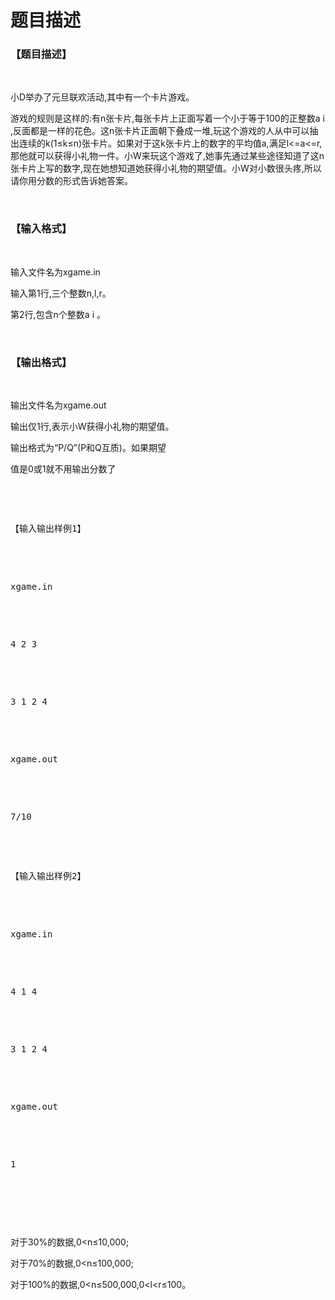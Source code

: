 # 题目描述


<h3>
【题目描述】
</h3>
<p>
<br/>
</p>
<p>
小D举办了元旦联欢活动,其中有一个卡片游戏。
</p>
<p>
游戏的规则是这样的:有n张卡片,每张卡片上正面写着一个小于等于100的正整数a i ,反面都是一样的花色。这n张卡片正面朝下叠成一堆,玩这个游戏的人从中可以抽出连续的k(1≤k≤n)张卡片。如果对于这k张卡片上的数字的平均值a,满足l&lt;=a&lt;=r,那他就可以获得小礼物一件。小W来玩这个游戏了,她事先通过某些途径知道了这n张卡片上写的数字,现在她想知道她获得小礼物的期望值。小W对小数很头疼,所以请你用分数的形式告诉她答案。
</p>
<p>
<br/>
</p>
<h3>
【输入格式】
</h3>
<p>
<br/>
</p>
<p>
输入文件名为xgame.in
</p>
<p>
输入第1行,三个整数n,l,r。
</p>
<p>
第2行,包含n个整数a i 。
</p>
<p>
<br/>
</p>
<h3>
【输出格式】
</h3>
<p>
<br/>
</p>
<p>
输出文件名为xgame.out
</p>
<p>
输出仅1行,表示小W获得小礼物的期望值。
</p>
<p>
输出格式为“P/Q”(P和Q互质)。如果期望
</p>
<p>
值是0或1就不用输出分数了
</p>
<p>
<br/>
</p>
<pre><p>
【输入输出样例1】
</p>

<p>
xgame.in
</p>

<p>
4 2 3
</p>

<p>
3 1 2 4
</p>

<p>
xgame.out
</p>

<p>
7/10
</p>

<p>
【输入输出样例2】
</p>

<p>
xgame.in
</p>

<p>
4 1 4
</p>

<p>
3 1 2 4
</p>

<p>
xgame.out
</p>

<p>
1
</p>
</pre>
<p>
<br/>
</p>
<p>
<br/>
</p>
<p>
对于30%的数据,0&lt;n≤10,000;
</p>
<p>
对于70%的数据,0&lt;n≤100,000;
</p>
<p>
对于100%的数据,0&lt;n≤500,000,0&lt;l&lt;r≤100。
</p>
<p>
<br/>
</p>
